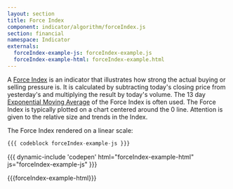 ```yaml
---
layout: section
title: Force Index
component: indicator/algorithm/forceIndex.js
section: financial
namespace: Indicator
externals:
  forceIndex-example-js: forceIndex-example.js
  forceIndex-example-html: forceIndex-example.html
---
```


A [Force Index](http://en.wikipedia.org/wiki/Force_index) is an indicator that illustrates how strong the actual buying
or selling pressure is. It is calculated by subtracting today's closing price from yesterday's and
multiplying the result by today's volume. The 13 day [Exponential Moving Average](/components/indicator/exponentialMovingAverage)
of the Force Index is often used. The Force Index is typically plotted on a chart centered around the 0 line.
Attention is given to the relative size and trends in the Index.

The Force Index rendered on a linear scale:

```js
{{{ codeblock forceIndex-example-js }}}
```

{{{ dynamic-include 'codepen' html="forceIndex-example-html" js="forceIndex-example-js" }}}

{{{forceIndex-example-html}}}
<script type="text/javascript">
{{{forceIndex-example-js}}}
</script>
